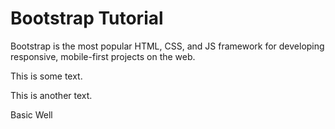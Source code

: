 <html>
  <div class="container">
  <div class="jumbotron">
    <h1>Bootstrap Tutorial</h1> 
    <p>Bootstrap is the most popular HTML, CSS, and JS framework for developing
    responsive, mobile-first projects on the web.</p> 
  </div>
  <p>This is some text.</p> 
  <p>This is another text.</p> 
</div>
  <div class="well">Basic Well</div>
